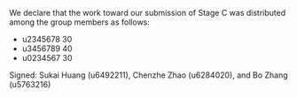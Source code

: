 We declare that the work toward our submission of Stage C was distributed among the group members as follows:

* u2345678 30
* u3456789 40
* u0234567 30

Signed: Sukai Huang (u6492211), Chenzhe Zhao (u6284020), and Bo Zhang (u5763216)
